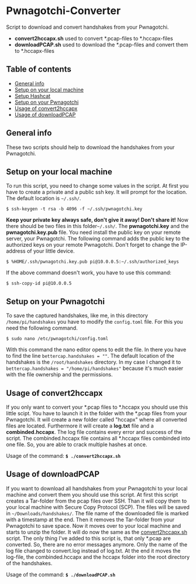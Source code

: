 # Pwnagotchi-Converter
Script to download and convert handshakes from your Pwnagotchi.
* **convert2hccapx.sh** used to convert \*.pcap-files to \*.hccapx-files
* **downloadPCAP.sh** used to download the \*.pcap-files and convert them to \*.hccapx-files

## Table of contents
* [General info](#general-info)
* [Setup on your local machine](#Setup-on-your-local-machine)
* [Setup Hashcat](#Setup-Hashcat)
* [Setup on your Pwnagotchi](#Setup-on-your-Pwnagotchi)
* [Usage of convert2hccapx](#Usage-of-convert2hccapx)
* [Usage of downloadPCAP](#Usage-of-downloadPCAP)

## General info
These two scripts should help to download the handshakes from your Pwnagotchi. 

## Setup on your local machine
To run this script, you need to change some values in the script.
At first you have to create a private and a public ssh key. It will prompt for the location. The default location is `~/.ssh/`.

```
$ ssh-keygen -t rsa -b 4096 -f ~/.ssh/pwnagotchi.key
```
**Keep your private key always safe, don't give it away! Don't share it!**
Now there should be two files in this folder`~/.ssh/`. The **pwnagotchi.key** and the **pwnagotchi.key.pub** file. You need install the public key on your remote server, your Pwnagotchi. The following command adds the public key to the authorized keys on your remote Pwnagotchi. Don't forget to change the IP-address of your little device.

```
$ %HOME/.ssh/pwnagotchi.key.pub pi@10.0.0.5:~/.ssh/authorized_keys
```
If the above command doesn't work, you have to use this command:
```
$ ssh-copy-id pi@10.0.0.5
```

## Setup on your Pwnagotchi
To save the captured handshakes, like me, in this directory `/home/pi/handshakes` you have to modify the `config.toml` file. For this you need the following command.

```
$ sudo nano /etc/pwnagotchi/config.toml
```
With this command the nano editor opens to edit the file. In there you have to find the line `bettercap.handshakes = ""`. The default location of the handshakes is the `/root/handshakes` directory. In my case I changed it to `bettercap.handshakes = "/home/pi/handshakes"` because it's much easier with the file ownership and the permissions.

## Usage of convert2hccapx
If you only want to convert your \*.pcap files to \*.hccapx you should use this little scipt. You have to launch it in the folder with the \*.pcap files from your Pwnagotchi. It will create a new folder called "hccapx" where all converted files are located. Furthermore it will create a **log.txt** file and a **combinded.hccapx**. The log file contains every error and success of the script. The combinded.hccapx file contains all \*.hccapx files combinded into one file. So, you are able to crack multiple hashes at once.

Usage of the command:
**`$ ./convert2hccapx.sh`**

## Usage of downloadPCAP
If you want to download all handshakes from your Pwnagotchi to your local machine and convert them you should use this script. At first this script creates a Tar-folder from the pcap files over SSH. Than it will copy them to your local machine with Secure Copy Protocol (SCP). The files will be saved in `~/Downloads/handshakes/`. The file name of the downloaded file is marked with a timestamp at the end. Then it removes the Tar-folder from your Pwnagotchi to save space. Now it moves over to your local machine and starts to unzip the folder. It will do now the same as the [convert2hccapx.sh](#Usage-of-downloadPCAP) script. The only thing I've added to this script is, that only \*.pcap are converted. So, there are no error messages anymore. Only the name of the log file changed to convert.log instead of log.txt. At the end it moves the log-file, the combinded.hccapx and the hccapx folder into the root directory of the handshakes.

Usage of the command:
**`$ ./downloadPCAP.sh`**

